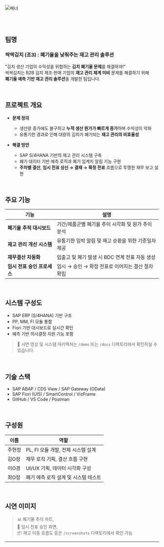 ![배너](https://github.com/user-attachments/assets/18807e70-c5f4-4e21-bfdd-0d982a558650)

<br><br>

## 팀명

### **싹싹김치 (조3) : 폐기율을 낮춰주는 재고 관리 솔루션**

"김치 생산 기업의 수익성을 위협하는 **김치 폐기율 문제**를 해결하자!"  
싹싹김치는 B2B 김치 제조·판매 기업의 **재고 관리 체계 미비** 문제를 해결하기 위해  
**폐기율 예측 기반 재고 관리 솔루션**을 개발한 팀입니다.

<br>

## **프로젝트 개요**

- **문제 정의**  
  - 생산량 증가에도 불구하고 **누적 생산 원가가 빠르게 증가**하며 수익성이 악화  
  - 유통기한 경과로 인해 대량의 김치가 폐기되는 **재고 관리의 비효율성**  

- **해결 방안**  
  - SAP S/4HANA 기반의 재고 관리 시스템 구축  
  - 폐기 데이터 기반 예측 로직과 폐기 임계치 알림 기능 구현  
  - **주차별 결산**, **임시 전표 상신 → 결재 → 확정 전표** 흐름으로 투명한 재무 보고 실현  

<br>

## **주요 기능**

| 기능 | 설명 |
|------|------|
| **폐기율 추적 대시보드** | 기간/제품군별 폐기율 추이 시각화 및 원가 추이 분석 |
| **재고 관리 개선 시스템** | 유통기한 임박 알림 및 재고 순환을 위한 기준일자 제공 |
| **재무결산 자동화** | 입출고 및 폐기 발생 시 BDC 연계 전표 자동 생성 |
| **임시 전표 승인 프로세스** | 임시 → 승인 → 확정 전표로 이어지는 결산 절차 확립 |

<br>

## **시스템 구성도**

- SAP ERP (S/4HANA) 기반 구조  
- PP, MM, FI 모듈 통합  
- Fiori 기반 대시보드로 실시간 확인  
- 예측 기반 의사결정 지원 기능 포함  

> 🔗 시연 영상 및 시스템 아키텍처는 `/demo` 또는 `/docs` 디렉토리에서 확인하실 수 있습니다.

<br>

## **기술 스택**

- SAP ABAP / CDS View / SAP Gateway (OData)
- SAP Fiori (UI5) / SmartControl / VizFrame
- GitHub / VS Code / Postman

<br>

## **구성원**

| 이름 | 역할 |
|------|------|
| 주현정 | PL, FI 모듈 개발, 전체 시스템 설계 |
| 김O정 | 재무 로직 기획, 결산 흐름 구현 |
| 이O경 | UI/UX 기획, 데이터 시각화 구성 |
| 최O정 | 폐기 예측 로직 설계 및 시스템 테스트 |

<br>

## **시연 이미지**

> 📊 폐기율 추이 차트,  
> 🧾 임시 전표 승인 화면,  
> 📦 재고 이동 흐름도 등은 `/screenshots` 디렉토리에서 확인 가능

---
